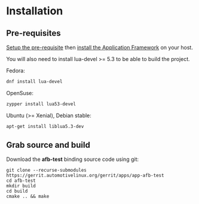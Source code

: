 # Installation

## Pre-requisites

[Setup the pre-requisite](http://docs.automotivelinux.org/docs/devguides/en/dev/reference/host-configuration/docs/1_Prerequisites.html) then [install the Application Framework](http://docs.automotivelinux.org/docs/devguides/en/dev/reference/host-configuration/docs/2_AGL_Application_Framework.html) on your host.

You will also need to install lua-devel >= 5.3 to be able to build the project.

Fedora:

```bash
dnf install lua-devel
```

OpenSuse:

```bash
zypper install lua53-devel
```

Ubuntu (>= Xenial), Debian stable:

```bash
apt-get install liblua5.3-dev
```

## Grab source and build

Download the **afb-test** binding source code using git:

```shell
git clone --recurse-submodules https://gerrit.automotivelinux.org/gerrit/apps/app-afb-test
cd afb-test
mkdir build
cd build
cmake .. && make
```